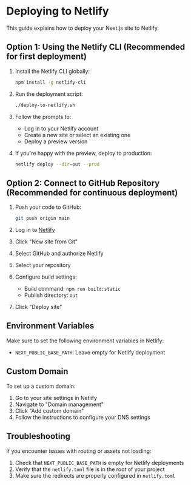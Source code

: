 # Deploying to Netlify

This guide explains how to deploy your Next.js site to Netlify.

## Option 1: Using the Netlify CLI (Recommended for first deployment)

1. Install the Netlify CLI globally:
   ```bash
   npm install -g netlify-cli
   ```

2. Run the deployment script:
   ```bash
   ./deploy-to-netlify.sh
   ```

3. Follow the prompts to:
   - Log in to your Netlify account
   - Create a new site or select an existing one
   - Deploy a preview version

4. If you're happy with the preview, deploy to production:
   ```bash
   netlify deploy --dir=out --prod
   ```

## Option 2: Connect to GitHub Repository (Recommended for continuous deployment)

1. Push your code to GitHub:
   ```bash
   git push origin main
   ```

2. Log in to [Netlify](https://app.netlify.com/)

3. Click "New site from Git"

4. Select GitHub and authorize Netlify

5. Select your repository

6. Configure build settings:
   - Build command: `npm run build:static`
   - Publish directory: `out`

7. Click "Deploy site"

## Environment Variables

Make sure to set the following environment variables in Netlify:

- `NEXT_PUBLIC_BASE_PATH`: Leave empty for Netlify deployment

## Custom Domain

To set up a custom domain:

1. Go to your site settings in Netlify
2. Navigate to "Domain management"
3. Click "Add custom domain"
4. Follow the instructions to configure your DNS settings

## Troubleshooting

If you encounter issues with routing or assets not loading:

1. Check that `NEXT_PUBLIC_BASE_PATH` is empty for Netlify deployments
2. Verify that the `netlify.toml` file is in the root of your project
3. Make sure the redirects are properly configured in `netlify.toml` 